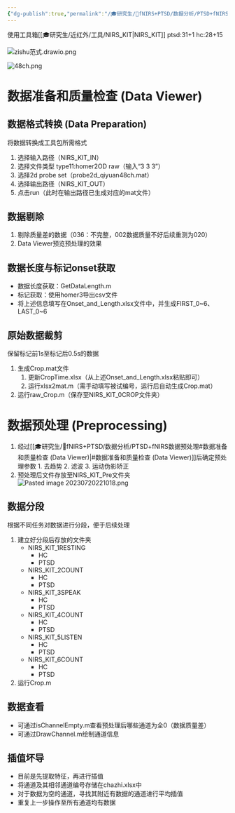 ```yaml
---
{"dg-publish":true,"permalink":"/🎓研究生/🌙fNIRS+PTSD/数据分析/PTSD+fNIRS数据预处理/","dgPassFrontmatter":true}
---
```



使用工具箱[[🎓研究生/近红外/工具/NIRS_KIT\|NIRS_KIT]]
ptsd:31+1
hc:28+15

![zishu范式.drawio.png](https://s2.loli.net/2023/11/21/QB6nItXTjsNE5SO.png)

![48ch.png](https://s2.loli.net/2023/12/04/2YwmNPJ4D97MoWx.png)
# 数据准备和质量检查 (Data Viewer)
## 数据格式转换 (Data Preparation)
将数据转换成工具包所需格式
1. 选择输入路径（NIRS_KIT_IN）
2. 选择文件类型 type11:homer2OD raw（输入“3 3 3”）
3. 选择2d probe set（probe2d_qiyuan48ch.mat）
4. 选择输出路径（NIRS_KIT_OUT）
5. 点击run（此时在输出路径已生成对应的mat文件）
## 数据剔除
1. 剔除质量差的数据（036：不完整，002数据质量不好后续重测为020）
2. Data Viewer预览预处理的效果
## 数据长度与标记onset获取
- 数据长度获取：GetDataLength.m
- 标记获取：使用homer3导出csv文件
- 将上述信息填写在Onset_and_Length.xlsx文件中，并生成FIRST_0~6、LAST_0~6
## 原始数据裁剪
保留标记前1s至标记后0.5s的数据
1. 生成Crop.mat文件
	1. 更新CropTime.xlsx（从上述Onset_and_Length.xlsx粘贴即可）
	2. 运行xlsx2mat.m（需手动填写被试编号，运行后自动生成Crop.mat）
2. 运行raw_Crop.m（保存至NIRS_KIT_0CROP文件夹）
# 数据预处理 (Preprocessing)
1. 经过[[🎓研究生/🌙fNIRS+PTSD/数据分析/PTSD+fNIRS数据预处理#数据准备和质量检查 (Data Viewer)\|#数据准备和质量检查 (Data Viewer)]]后确定预处理参数
		1. 去趋势
		2. 滤波
		3. 运动伪影矫正
2. 预处理后文件存放至NIRS_KIT_Pre文件夹
![Pasted image 20230720221018.png](/img/user/%F0%9F%93%8Cpic/Pasted%20image%2020230720221018.png)

## 数据分段
根据不同任务对数据进行分段，便于后续处理
1. 建立好分段后存放的文件夹
	- NIRS_KIT_1RESTING
		- HC
		- PTSD
	- NIRS_KIT_2COUNT
		- HC
		- PTSD
	- NIRS_KIT_3SPEAK		
		- HC
		- PTSD
	- NIRS_KIT_4COUNT
		- HC
		- PTSD
	- NIRS_KIT_5LISTEN
		- HC
		- PTSD
	- NIRS_KIT_6COUNT
		- HC
		- PTSD
1. 运行Crop.m
## 数据查看
- 可通过isChannelEmpty.m查看预处理后哪些通道为全0（数据质量差）
- 可通过DrawChannel.m绘制通道信息
## 插值坏导
- 目前是先提取特征，再进行插值
- 将通道及其相邻通道编号存储在chazhi.xlsx中
- 对于数据为空的通道，寻找其附近有数据的通道进行平均插值
- 重复上一步操作至所有通道均有数据



